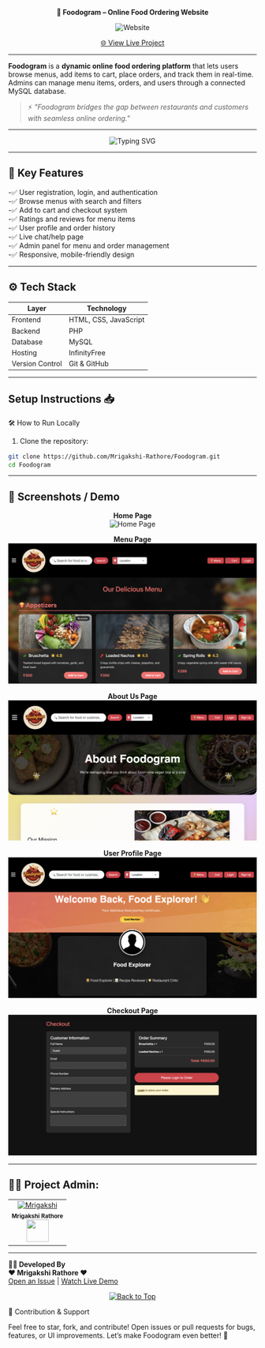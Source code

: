 <a name="top"></a>

<div align="center">

 **🍔 Foodogram – Online Food Ordering Website**

![Website](https://img.shields.io/badge/Online%20Food%20Ordering-Project-blue?style=for-the-badge)

[🌐 View Live Project](https://foodogram.infinityfreeapp.com)

</div>

---

**Foodogram** is a **dynamic online food ordering platform** that lets users browse menus, add items to cart, place orders, and track them in real-time. Admins can manage menu items, orders, and users through a connected MySQL database.

> ⚡ *"Foodogram bridges the gap between restaurants and customers with seamless online ordering."*

---

<div align="center">
  <img src="https://readme-typing-svg.herokuapp.com?font=Fira+Code&weight=600&size=24&duration=3000&pause=1000&color=00C853&center=true&vCenter=true&width=900&lines=Order+your+favorite+food+fast+and+easy!+🍕;Browse+menus+and+customize+orders+🥗;Track+your+order+live+🚀;Enjoy+a+delicious+experience+🍔" alt="Typing SVG" />
</div>

---

## 🧩 Key Features

-✅ User registration, login, and authentication  
-✅ Browse menus with search and filters  
-✅ Add to cart and checkout system  
-✅ Ratings and reviews for menu items  
-✅ User profile and order history  
-✅ Live chat/help page  
-✅ Admin panel for menu and order management  
-✅ Responsive, mobile-friendly design

---

## ⚙️ Tech Stack

| Layer      | Technology                     |
|----------- |--------------------------------|
| Frontend   | HTML, CSS, JavaScript           |
| Backend    | PHP                             |
| Database   | MySQL                           |
| Hosting    | InfinityFree                    |
| Version Control | Git & GitHub               |

---

## Setup Instructions 📥

🛠️ How to Run Locally

1. Clone the repository:
```bash
git clone https://github.com/Mrigakshi-Rathore/Foodogram.git
cd Foodogram
```
---

## 📸 Screenshots / Demo

<div align="center">


**Home Page**  
![Home Page](images/home.png)

**Menu Page**  
![Menu Page](images/menu.png)

**About Us Page**  
![About Us](images/aboutUs.png)

**User Profile Page**  
![Profile](images/profile.png)

**Checkout Page**  
![Checkout](images/checkout.png)

</div>

---

<h2>🧑‍💻 Project Admin:</h2>
<table>
<tr>
<td align="center">
<a href="https://github.com/Mrigakshi-Rathore"><img src="https://avatars.githubusercontent.com/u/203340283?v=4" height="140px" width="140px" alt="Mrigakshi"></a><br>
<sub><b>Mrigakshi Rathore</b><br>
<a href="https://www.linkedin.com/in/mrigakshi-rathore-415911324/">
<img src="https://github-production-user-asset-6210df.s3.amazonaws.com/73993775/278833250-adb040ea-e3ef-446e-bcd4-3e8d7d4c0176.png" width="45px" height="45px">
</a></sub>
</td>
</tr>
</table>

---


**👨‍💻 Developed By**  
**❤️ Mrigakshi Rathore ❤️**  
[Open an Issue](https://github.com/Mrigakshi-Rathore/Foodogram/issues) | [Watch Live Demo](https://foodogram.infinityfreeapp.com)
</div>


<div align="center">
    <a href="#top">
        <img src="https://img.shields.io/badge/Back%20to%20Top-000000?style=for-the-badge&logo=github&logoColor=white" alt="Back to Top">
    </a>
</div>

🌟 Contribution & Support

Feel free to star, fork, and contribute! Open issues or pull requests for bugs, features, or UI improvements. Let’s make Foodogram even better! 🍔
